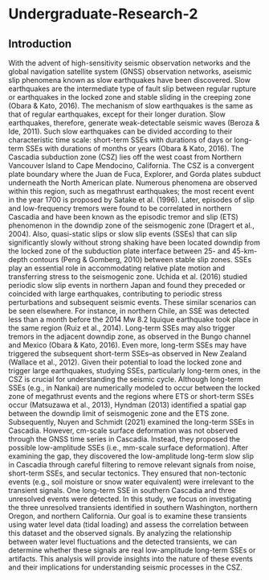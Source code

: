 # Undergraduate-Research-2
## Introduction
With the advent of high-sensitivity seismic observation networks and the global navigation satellite system (GNSS) observation networks, aseismic slip phenomena known as slow earthquakes have been discovered. Slow earthquakes are the intermediate type of fault slip between regular rupture or earthquakes in the locked zone and stable sliding in the creeping zone (Obara & Kato, 2016). The mechanism of slow earthquakes is the same as that of regular earthquakes, except for their longer duration. Slow earthquakes, therefore, generate weak-detectable seismic waves (Beroza & Ide, 2011). Such slow earthquakes can be divided according to their characteristic time scale: short-term SSEs with durations of days or long-term SSEs with durations of months or years (Obara & Kato, 2016). 
The Cascadia subduction zone (CSZ) lies off the west coast from Northern Vancouver Island to Cape Mendocino, California. The CSZ is a convergent plate boundary where the Juan de Fuca, Explorer, and Gorda plates subduct underneath the North American plate. Numerous phenomena are observed within this region, such as megathrust earthquakes; the most recent event in the year 1700 is proposed by Satake et al. (1996). Later, episodes of slip and low-frequency tremors were found to be correlated in northern Cascadia and have been known as the episodic tremor and slip (ETS) phenomenon in the downdip zone of the seismogenic zone (Dragert et al., 2004). Also, quasi-static slips or slow slip events (SSEs) that can slip significantly slowly without strong shaking have been located downdip from the locked zone of the subduction plate interface between 25- and 45-km-depth contours (Peng & Gomberg, 2010) between stable slip zones. 
SSEs play an essential role in accommodating relative plate motion and transferring stress to the seismogenic zone. Uchida et al. (2016) studied periodic slow slip events in northern Japan and found they preceded or coincided with large earthquakes, contributing to periodic stress perturbations and subsequent seismic events. These similar scenarios can be seen elsewhere. For instance, in northern Chile, an SSE was detected less than a month before the 2014 Mw 8.2 Iquique earthquake took place in the same region (Ruiz et al., 2014). Long-term SSEs may also trigger tremors in the adjacent downdip zone, as observed in the Bungo channel and Mexico (Obara & Kato, 2016). Even more, long-term SSEs may have triggered the subsequent short-term SSEs–as observed in New Zealand (Wallace et al., 2012). ​​Given their potential to load the locked zone and trigger large earthquakes, studying SSEs, particularly long-term ones, in the CSZ is crucial for understanding the seismic cycle.
Although long-term SSEs (e.g., in Nankai) are numerically modeled to occur between the locked zone of megathrust events and the regions where ETS or short-term SSEs occur (Matsuzawa et al., 2013), Hyndman (2013) identified a spatial gap between the downdip limit of seismogenic zone and the ETS zone. Subsequently, Nuyen and Schmidt (2021) examined the long-term SSEs in Cascadia. However, cm-scale surface deformation was not observed through the GNSS time series in Cascadia. Instead, they proposed the possible low-amplitude SSEs (i.e., mm-scale surface deformation). After examining the gap, they discovered the low-amplitude long-term slow slip in Cascadia through careful filtering to remove relevant signals from noise, short-term SSEs, and secular tectonics. They ensured that non-tectonic events (e.g., soil moisture or snow water equivalent) were irrelevant to the transient signals. One long-term SSE in southern Cascadia and three unresolved events were detected.
In this study, we focus on investigating the three unresolved transients identified in southern Washington, northern Oregon, and northern California. Our goal is to examine these transients using water level data (tidal loading) and assess the correlation between this dataset and the observed signals. By analyzing the relationship between water level fluctuations and the detected transients, we can determine whether these signals are real low-amplitude long-term SSEs or artifacts. This analysis will provide insights into the nature of these events and their implications 
for understanding seismic processes in the CSZ.
